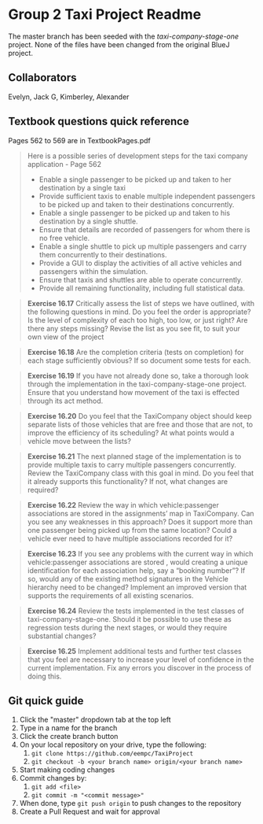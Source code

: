 # Group 2 Taxi Project Readme

The master branch has been seeded with the *taxi-company-stage-one* project. None of the files have been changed from the original BlueJ project.
 
## Collaborators

Evelyn, Jack G, Kimberley, Alexander

## Textbook questions quick reference

Pages 562 to 569 are in TextbookPages.pdf

> Here is a possible series of development steps for the taxi company application - Page 562
>* Enable a single passenger to be picked up and taken to her destination by a single taxi
>* Provide sufficient taxis to enable multiple independent passengers to be picked up and taken to their destinations
 concurrently.
>* Enable a single passenger to be picked up and taken to his destination by a single shuttle.
>* Ensure that details are recorded of passengers for whom there is no free vehicle.
>* Enable a single shuttle to pick up multiple passengers and carry them concurrently to their destinations.
>* Provide a GUI to display the activities of all active vehicles and passengers within the simulation.
>* Ensure that taxis and shuttles are able to operate concurrently.
>* Provide all remaining functionality, including full statistical data.

 > **Exercise 16.17** Critically assess the list of steps we have outlined, with the following questions in mind. Do
> you feel the order is  appropriate? Is the level of complexity of each too high, too low, or just right? Are there
> any steps missing? Revise the list as you see fit, to suit your own view of the project

> **Exercise 16.18** Are the completion criteria (tests on completion) for each stage sufficiently obvious? If so document some tests for each.

> **Exercise 16.19** If you have not already done so, take a thorough look through the implementation in the taxi-company-stage-one project. Ensure that you understand how movement of the taxi is effected through its act method.

> **Exercise 16.20** Do you feel that the TaxiCompany object should keep separate lists of those vehicles that are free
> and those that are not, to improve the efficiency of its scheduling? At what points would a vehicle move between the lists?

> **Exercise 16.21** The next planned stage of the implementation is to provide multiple taxis to carry multiple
> passengers concurrently. Review the TaxiCompany class with this goal in mind. Do you feel that it already supports
> this functionality? If not, what changes are required?

> **Exercise 16.22** Review the way in which vehicle:passenger associations are stored in the assignments’ map in
> TaxiCompany. Can you see any weaknesses in this approach? Does it support more than one passenger being picked up from the same location? Could a vehicle ever need to have multiple associations recorded for it?

> **Exercise 16.23** If you see any problems with the current way in which vehicle:passenger associations are stored
>, would creating a unique identification for each association help, say a “booking number”? If so, would any of the
> existing method signatures in the Vehicle hierarchy need to be changed? Implement an improved version that supports the requirements of all existing scenarios.

> **Exercise 16.24** Review the tests implemented in the test classes of taxi-company-stage-one. Should it be
> possible to use these as regression tests during the next stages, or would they require substantial changes?

> **Exercise 16.25** Implement additional tests and further test classes that you feel are necessary to increase your
> level of confidence in the current implementation. Fix any errors you discover in the process of doing this.

## Git quick guide

1. Click the "master" dropdown tab at the top left
2. Type in a name for the branch
3. Click the create branch button
4. On your local repository on your drive, type the following:
    1. `git clone https://github.com/eempc/TaxiProject`
    2. `git checkout -b <your branch name> origin/<your branch name>`
5. Start making coding changes
6. Commit changes by:
    1. `git add <file>`
    2. `git commit -m "<commit message>"`
7. When done, type `git push origin` to push changes to the repository
8. Create a Pull Request and wait for approval
